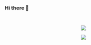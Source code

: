 ### Hi there 👋

<br>
<p align="center">
  <a href="https://github.com/Harry-Deng" class="rich-diff-level-one">
    <img src="https://github-readme-stats.vercel.app/api/top-langs/?username=Harry-Deng&theme=tokyonight">
    <!-- &hide=issues
    <img src="https://github-readme-stats.vercel.app/api/top-langs/?username=Harry-Deng&theme=buefy">
    -->
  </a>
</p>

<p align="center">
  <a href="https://github.com/Harry-Deng" class="rich-diff-level-one">
    <img src="https://github-readme-stats.vercel.app/api?username=Harry-Deng&theme=tokyonight">
    <!-- &hide=issues
    <img src="https://github-readme-stats.vercel.app/api?username=Harry-Deng&theme=buefy">
    -->
  </a>
</p>
<br> 
 
<!--START_SECTION:waka-->
<!--END_SECTION:waka-->
<!--
**Kqp1227/Kqp1227** is a ✨ _special_ ✨ repository because its `README.md` (this file) appears on your GitHub profile.

Here are some ideas to get you started:

- 🔭 I’m currently working on ...
- 🌱 I’m currently learning ...
- 👯 I’m looking to collaborate on ...
- 🤔 I’m looking for help with ...
- 💬 Ask me about ...
- 📫 How to reach me: ...
- 😄 Pronouns: ...
- ⚡ Fun fact: ...
-->
